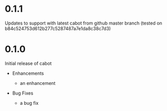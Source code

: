 # 0.1.1

Updates to support with latest cabot from github master branch (tested on b84c524753d612b277c5287487a7e1da8c38c7d3)

# 0.1.0

Initial release of cabot

* Enhancements
  * an enhancement

* Bug Fixes
  * a bug fix
